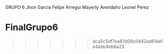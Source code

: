 GRUPO 6
Jhon Garcia
Felipe Arregui
Mayerly Avendaño
Leonel Pérez
# FinalGrupo6
>>>>>>> dca5c5df7ea87d09c0442ad61de1e4aeb4eb6a23
